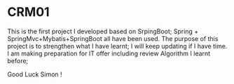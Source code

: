 # CRM01
This is the first project I developed based on SrpingBoot;
Spring + SpringMvc+Mybatis+SpringBoot all have been used.
The purpose of this project is to strengthen what I have learnt;
I will keep updating if I have time.
I am making preparation for IT offer including review Algorithm I learnt before;

Good Luck Simon !

